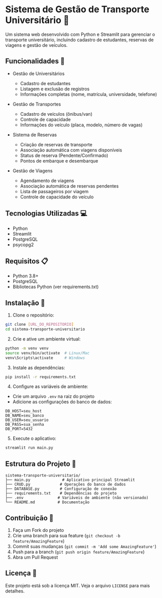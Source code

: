 # Sistema de Gestão de Transporte Universitário 🚌

Um sistema web desenvolvido com Python e Streamlit para gerenciar o transporte universitário, incluindo cadastro de estudantes, reservas de viagens e gestão de veículos.

## Funcionalidades 🎯

- Gestão de Universitários
  - Cadastro de estudantes
  - Listagem e exclusão de registros
  - Informações completas (nome, matrícula, universidade, telefone)

- Gestão de Transportes
  - Cadastro de veículos (ônibus/van)
  - Controle de capacidade
  - Informações do veículo (placa, modelo, número de vagas)

- Sistema de Reservas
  - Criação de reservas de transporte
  - Associação automática com viagens disponíveis
  - Status de reserva (Pendente/Confirmado)
  - Pontos de embarque e desembarque

- Gestão de Viagens
  - Agendamento de viagens
  - Associação automática de reservas pendentes
  - Lista de passageiros por viagem
  - Controle de capacidade do veículo

## Tecnologias Utilizadas 💻

- Python
- Streamlit
- PostgreSQL
- psycopg2

## Requisitos 📋

- Python 3.8+
- PostgreSQL
- Bibliotecas Python (ver requirements.txt)

## Instalação 🚀

1. Clone o repositório:
```bash
git clone [URL_DO_REPOSITORIO]
cd sistema-transporte-universitario
```

2. Crie e ative um ambiente virtual:
```bash
python -m venv venv
source venv/bin/activate  # Linux/Mac
venv\Scripts\activate     # Windows
```

3. Instale as dependências:
```bash
pip install -r requirements.txt
```

4. Configure as variáveis de ambiente:
- Crie um arquivo `.env` na raiz do projeto
- Adicione as configurações do banco de dados:
```
DB_HOST=seu_host
DB_NAME=seu_banco
DB_USER=seu_usuario
DB_PASS=sua_senha
DB_PORT=5432
```

5. Execute o aplicativo:
```bash
streamlit run main.py
```

## Estrutura do Projeto 📁

```
sistema-transporte-universitario/
├── main.py              # Aplicativo principal Streamlit
├── CRUD.py             # Operações do banco de dados
├── DATABASE.py         # Configuração de conexão
├── requirements.txt    # Dependências do projeto
├── .env               # Variáveis de ambiente (não versionado)
└── README.md          # Documentação
```

## Contribuição 🤝

1. Faça um Fork do projeto
2. Crie uma branch para sua feature (`git checkout -b feature/AmazingFeature`)
3. Commit suas mudanças (`git commit -m 'Add some AmazingFeature'`)
4. Push para a branch (`git push origin feature/AmazingFeature`)
5. Abra um Pull Request

## Licença 📄

Este projeto está sob a licença MIT. Veja o arquivo `LICENSE` para mais detalhes. 